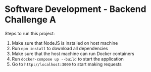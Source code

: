 # Software Development - Backend Challenge A

Steps to run this project:

1. Make sure that NodeJS is installed on host machine
2. Run `npm install` to download all dependencies
3. Make sure that the host machine can run Docker containers
4. Run `docker-compose up --build` to start the application
5. Go to `http://localhost:3000` to start making requests
